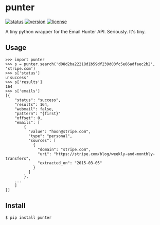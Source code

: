 # punter

[![status](https://img.shields.io/travis/jgoodlet/punter.svg)](https://travis-ci.org/jgoodlet/punter.svg)
[![version](http://img.shields.io/pypi/v/punter)](https://pypi.python.org/pypi/punter)
[![license](https://img.shields.io/pypi/l/punter.svg)](https://pypi.python.org/pypi/punter)

A tiny python wrapper for the Email Hunter API. Seriously. It's tiny.

## Usage

    >>> import punter
    >>> s = punter.search('d08d2ba22218d1b59df239d03fc5e66adfaec2b2', 'stripe.com')
    >>> s['status']
    u'success'
    >>> s['results']
    164
    >>> s['emails']
    [{
        "status": "success",
        "results": 164,
        "webmail": false,
        "pattern": "{first}"
        "offset": 0,
        "emails": [
            {
              "value": "hoon@stripe.com",
              "type": "personal",
              "sources": [
                {
                  "domain": "stripe.com",
                  "uri": "https://stripe.com/blog/weekly-and-monthly-transfers",
                  "extracted_on": "2015-03-05"
                }
              ]
            },
        ...
        ]
    }]

## Install

    $ pip install punter
